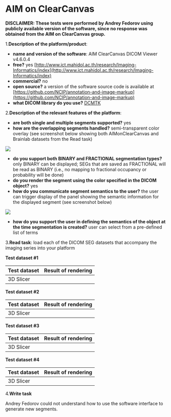 # AIM on ClearCanvas

**DISCLAIMER: These tests were performed by Andrey Fedorov using publicly available version of the software, since no response was obtained from the AIM on ClearCanvas group.**

1.**Description of the platform/product**:

* **name and version of the software**: AIM ClearCanvas DICOM Viewer v4.6.0.4
* **free?** yes [http://www.ict.mahidol.ac.th/research/Imaging-Informatics/index](http://www.ict.mahidol.ac.th/research/Imaging-Informatics/index)
* **commercial?** no
* **open source?** a version of the software source code is available at [https://github.com/NCIP/annotation-and-image-markup](https://github.com/NCIP/annotation-and-image-markup)
* **what DICOM library do you use?** [DCMTK](http://dcmtk.org)

2.**Description of the relevant features of the platform**:

* **are both single and multiple segments supported?** yes 
* **how are the overlapping segments handled?** semi-transparent color overlay \(see screenshot below showing both AIMonClearCanvas and Brainlab datasets from the Read task\)

![](../../.gitbook/assets/seg-overlap.png)

* **do you support both BINARY and FRACTIONAL segmentation types?** only BINARY can be displayed; SEGs that are saved as FRACTIONAL will be read as BINARY \(i.e., no mapping to fractional occupancy or probability will be done\)
* **do you render the segment using the color specified in the DICOM object?** yes
* **how do you communicate segment semantics to the user?** the user can trigger display of the panel showing the semantic information for the displayed segment \(see screenshot below\)

![](../../.gitbook/assets/semantics-ui.png)

* **how do you support the user in defining the semantics of the object at the time segmentation is created?** user can select from a pre-defined list of terms

3.**Read task**: load each of the DICOM SEG datasets that accompany the imaging series into your platform

**Test dataset \#1**

| Test dataset | Result of rendering |
| :--- | :--- |
| 3D Slicer |   |

**Test dataset \#2**

| Test dataset | Result of rendering |
| :--- | :--- |
| 3D Slicer |   |

**Test dataset \#3**

| Test dataset | Result of rendering |
| :--- | :--- |
| 3D Slicer |   |

**Test dataset \#4**

| Test dataset | Result of rendering |
| :--- | :--- |
| 3D Slicer |   |

4.**Write task**

Andrey Fedorov could not understand how to use the software interface to generate new segments.

